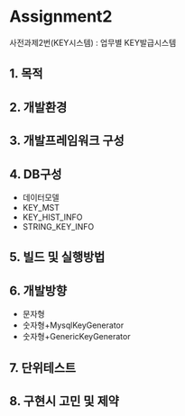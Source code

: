 # Assignment2
<!--  #수평선  -->
사전과제2번(KEY시스템) : 업무별 KEY발급시스템

<!--  #목록   -->
## 1. 목적
## 2. 개발환경
## 3. 개발프레임워크 구성
## 4. DB구성
+ 데이터모델
+ KEY_MST
+ KEY_HIST_INFO
+ STRING_KEY_INFO
## 5. 빌드 및 실행방법
## 6. 개발방향
+ 문자형
+ 숫자형+MysqlKeyGenerator
+ 숫자형+GenericKeyGenerator
## 7. 단위테스트
## 8. 구현시 고민 및 제약

